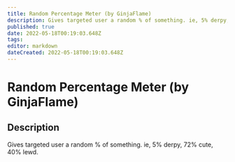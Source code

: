 ```yaml
---
title: Random Percentage Meter (by GinjaFlame)
description: Gives targeted user a random % of something. ie, 5% derpy, 72% cute, 40% lewd.
published: true
date: 2022-05-18T00:19:03.648Z
tags: 
editor: markdown
dateCreated: 2022-05-18T00:19:03.648Z
---
```


# Random Percentage Meter (by GinjaFlame)

## Description
Gives targeted user a random % of something. ie, 5% derpy, 72% cute, 40% lewd.
